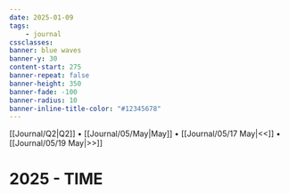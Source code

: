 ```yaml
---
date: 2025-01-09
tags:
    - journal
cssclasses:
banner: blue waves
banner-y: 30
content-start: 275
banner-repeat: false
banner-height: 350
banner-fade: -100
banner-radius: 10
banner-inline-title-color: "#12345678"
---
```


[[Journal/Q2|Q2]] • [[Journal/05/May|May]] • [[Journal/05/17 May|<<]] • [[Journal/05/19 May|>>]]

# 2025 - TIME